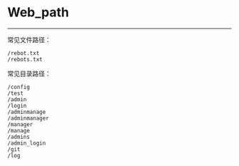 # Web_path

---
常见文件路径：

```
/rebot.txt
/rebots.txt
```





常见目录路径：
```
/config
/test
/admin
/login
/adminmanage
/adminmanager
/manager
/manage
/admins
/admin_login
/git
/log



```

